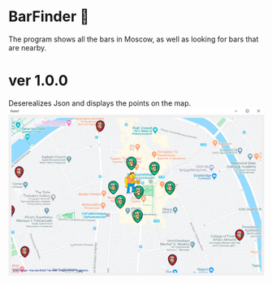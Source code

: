 # BarFinder 🍺
The program shows all the bars in Moscow, as well as looking for bars that are nearby.
# ver 1.0.0
Deserealizes Json and displays the points on the map.
<img src="BarFinder-window.jpg">
